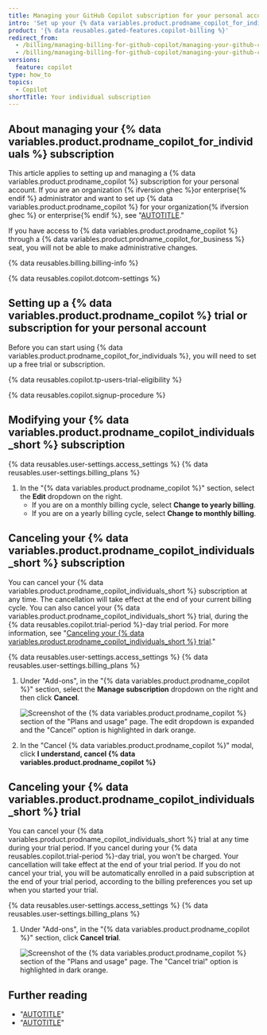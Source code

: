 ```yaml
---
title: Managing your GitHub Copilot subscription for your personal account
intro: 'Set up your {% data variables.product.prodname_copilot_for_individuals %} trial for your personal account and manage your subscription.'
product: '{% data reusables.gated-features.copilot-billing %}'
redirect_from:
  - /billing/managing-billing-for-github-copilot/managing-your-github-copilot-subscription
  - /billing/managing-billing-for-github-copilot/managing-your-github-copilot-for-individuals-subscription
versions:
  feature: copilot
type: how_to
topics:
  - Copilot
shortTitle: Your individual subscription
---
```


## About managing your {% data variables.product.prodname_copilot_for_individuals %} subscription

This article applies to setting up and managing a {% data variables.product.prodname_copilot %} subscription for your personal account. If you are an organization {% ifversion ghec %}or enterprise{% endif %} administrator and want to set up {% data variables.product.prodname_copilot %} for your organization{% ifversion ghec %} or enterprise{% endif %}, see "[AUTOTITLE](/billing/managing-billing-for-github-copilot/managing-your-github-copilot-subscription-for-your-organization-or-enterprise)."

If you have access to {% data variables.product.prodname_copilot %} through a {% data variables.product.prodname_copilot_for_business %} seat, you will not be able to make administrative changes.

{% data reusables.billing.billing-info %}

{% data reusables.copilot.dotcom-settings %}

## Setting up a {% data variables.product.prodname_copilot %} trial or subscription for your personal account

Before you can start using {% data variables.product.prodname_copilot_for_individuals %}, you will need to set up a free trial or subscription.

{% data reusables.copilot.tp-users-trial-eligibility %}

{% data reusables.copilot.signup-procedure %}

## Modifying your {% data variables.product.prodname_copilot_individuals_short %} subscription

{% data reusables.user-settings.access_settings %}
{% data reusables.user-settings.billing_plans %}
1. In the "{% data variables.product.prodname_copilot %}" section, select the **Edit** dropdown on the right.
   - If you are on a monthly billing cycle, select **Change to yearly billing**.
   - If you are on a yearly billing cycle, select **Change to monthly billing**.

## Canceling your {% data variables.product.prodname_copilot_individuals_short %} subscription

You can cancel your {% data variables.product.prodname_copilot_individuals_short %} subscription at any time. The cancellation will take effect at the end of your current billing cycle. You can also cancel your {% data variables.product.prodname_copilot_individuals_short %} trial, during the {% data reusables.copilot.trial-period %}-day trial period. For more information, see "[Canceling your {% data variables.product.prodname_copilot_individuals_short %} trial](#canceling-your-copilot-individual-trial)."

{% data reusables.user-settings.access_settings %}
{% data reusables.user-settings.billing_plans %}
1. Under "Add-ons", in the "{% data variables.product.prodname_copilot %}" section, select the **Manage subscription** dropdown on the right and then click **Cancel**.

     ![Screenshot of the {% data variables.product.prodname_copilot %} section of the "Plans and usage" page. The edit dropdown is expanded and the "Cancel" option is highlighted in dark orange.](/assets/images/help/copilot/copilot-cancel-cfi-subscription.png)

1. In the "Cancel {% data variables.product.prodname_copilot %}" modal, click **I understand, cancel {% data variables.product.prodname_copilot %}**

## Canceling your {% data variables.product.prodname_copilot_individuals_short %} trial

You can cancel your {% data variables.product.prodname_copilot_individuals_short %} trial at any time during your trial period. If you cancel during your {% data reusables.copilot.trial-period %}-day trial, you won't be charged. Your cancellation will take effect at the end of your trial period. If you do not cancel your trial, you will be automatically enrolled in a paid subscription at the end of your trial period, according to the billing preferences you set up when you started your trial.

{% data reusables.user-settings.access_settings %}
{% data reusables.user-settings.billing_plans %}
1. Under "Add-ons", in the "{% data variables.product.prodname_copilot %}" section, click **Cancel trial**.

   ![Screenshot of the {% data variables.product.prodname_copilot %} section of the "Plans and usage" page. The "Cancel trial" option is highlighted in dark orange.](/assets/images/help/copilot/copilot-cancel-trial.png)

## Further reading

- "[AUTOTITLE](/copilot/overview-of-github-copilot/about-github-copilot-individual)"
- "[AUTOTITLE](/copilot/using-github-copilot/getting-started-with-github-copilot)"
